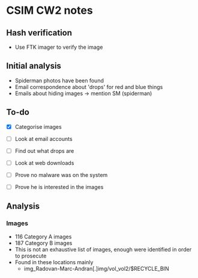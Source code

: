 # CSIM CW2 notes


## Hash verification
- Use FTK imager to verify the image



## Initial analysis
- Spiderman photos have been found
- Email correspondence about 'drops' for red and blue things
- Emails about hiding images -> mention SM (spiderman)

## To-do
- [x] Categorise images 
- [ ] Look at email accounts
- [ ] Find out what drops are
- [ ] Look at web downloads
- [ ] Prove no malware was on the system 
- [ ] Prove he is interested in the images


## Analysis
### Images
- 116 Category A images
- 187 Category B images
- This is not an exhaustive list of images, enough were identified in order to prosecute 
- Found in these locations mainly 
	- img_Radovan-Marc-Andran[.]img/vol_vol2/$RECYCLE_BIN